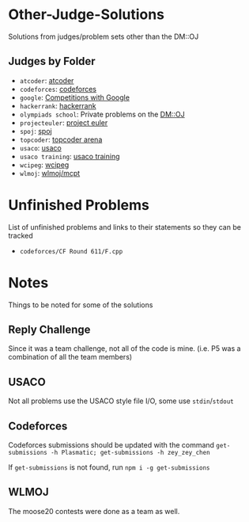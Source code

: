 # Other-Judge-Solutions

Solutions from judges/problem sets other than the DM::OJ

## Judges by Folder

- `atcoder`: [atcoder](https://atcoder.jp)
- `codeforces`: [codeforces](https://codeforces.com)
- `google`: [Competitions with Google](https://codingcompetitions.withgoogle.com/)
- `hackerrank`: [hackerrank](https://hackerrank.com)
- `olympiads school`: Private problems on the [DM::OJ](https://dmoj.ca)
- `projecteuler`: [project euler](https://projecteuler.net)
- `spoj`: [spoj](https://www.spoj.com/)
- `topcoder`: [topcoder arena](https://arena.topcoder.com/#/u/dashboard)
- `usaco`: [usaco](http://www.usaco.org/index.php?page=contests)
- `usaco training`: [usaco training](https://train.usaco.org/usacogate)
- `wcipeg`: [wcipeg](https://wcipeg.com)
- `wlmoj`: [wlmoj/mcpt](https://judge.mcpt.ca)

# Unfinished Problems

List of unfinished problems and links to their statements so they can be tracked

- `codeforces/CF Round 611/F.cpp`

# Notes

Things to be noted for some of the solutions

## Reply Challenge

Since it was a team challenge, not all of the code is mine.  (i.e. P5 was a combination of all the team members)

## USACO

Not all problems use the USACO style file I/O, some use `stdin`/`stdout`

## Codeforces

Codeforces submissions should be updated with the command `get-submissions -h Plasmatic; get-submissions -h zey_zey_chen`

If `get-submissions` is not found, run `npm i -g get-submissions`

## WLMOJ

The moose20 contests were done as a team as well.
